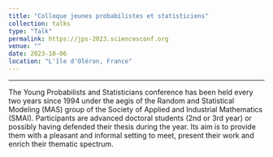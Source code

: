 ```yaml
---
title: "Colloque jeunes probabilistes et statisticiens"
collection: talks
type: "Talk"
permalink: https://jps-2023.sciencesconf.org
venue: ""
date: 2023-10-06
location: "L'île d'Oléron, France"
---
```






---


The Young Probabilists and Statisticians conference has been held every two years since 1994 under the aegis of the Random and Statistical Modeling (MAS) group of the Society of Applied and Industrial Mathematics (SMAI). Participants are advanced doctoral students (2nd or 3rd year) or possibly having defended their thesis during the year. Its aim is to provide them with a pleasant and informal setting to meet, present their work and enrich their thematic spectrum.
